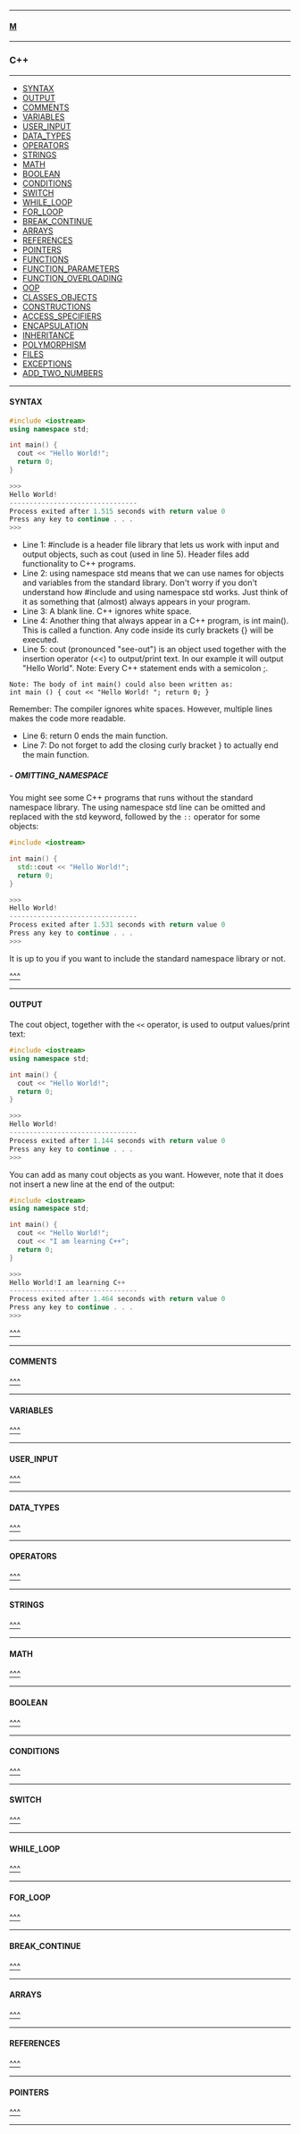 
---

#### [M](https://github.com/ttltrk/TTT/blob/master/menu.md)

---

### C++

---

* [SYNTAX](#SYNTAX)
* [OUTPUT](#OUTPUT)
* [COMMENTS](#COMMENTS)
* [VARIABLES](#VARIABLES)
* [USER_INPUT](#USER_INPUT)
* [DATA_TYPES](#DATA_TYPES)
* [OPERATORS](#OPERATORS)
* [STRINGS](#STRINGS)
* [MATH](#MATH)
* [BOOLEAN](#BOOLEAN)
* [CONDITIONS](#CONDITIONS)
* [SWITCH](#SWITCH)
* [WHILE_LOOP](#WHILE_LOOP)
* [FOR_LOOP](#FOR_LOOP)
* [BREAK_CONTINUE](#BREAK_CONTINUE)
* [ARRAYS](#ARRAYS)
* [REFERENCES](#REFERENCES)
* [POINTERS](#POINTERS)
* [FUNCTIONS](#FUNCTIONS)
* [FUNCTION_PARAMETERS](#FUNCTION_PARAMETERS)
* [FUNCTION_OVERLOADING](#FUNCTION_OVERLOADING)
* [OOP](#OOP)
* [CLASSES_OBJECTS](#CLASSES_OBJECTS)
* [CONSTRUCTIONS](#CONSTRUCTIONS)
* [ACCESS_SPECIFIERS](#ACCESS_SPECIFIERS)
* [ENCAPSULATION](#ENCAPSULATION)
* [INHERITANCE](#IINHERITANCE)
* [POLYMORPHISM](#POLYMORPHISM)
* [FILES](#FILES)
* [EXCEPTIONS](#EXCEPTIONS)
* [ADD_TWO_NUMBERS](#ADD_TWO_NUMBERS)

---

#### SYNTAX

```c++
#include <iostream>
using namespace std;

int main() {
  cout << "Hello World!";
  return 0;
}

>>>
Hello World!
--------------------------------
Process exited after 1.515 seconds with return value 0
Press any key to continue . . .
>>>
```

- Line 1: #include <iostream> is a header file library that lets us work with input and output objects, such as cout (used in line 5). Header files add functionality to C++ programs.
- Line 2: using namespace std means that we can use names for objects and variables from the standard library.
Don't worry if you don't understand how #include <iostream> and using namespace std works. Just think of it as something that (almost) always appears in your program.
- Line 3: A blank line. C++ ignores white space.
- Line 4: Another thing that always appear in a C++ program, is int main(). This is called a function. Any code inside its curly brackets {} will be executed.
- Line 5: cout (pronounced "see-out") is an object used together with the insertion operator (<<) to output/print text. In our example it will output "Hello World".
Note: Every C++ statement ends with a semicolon ;.

```
Note: The body of int main() could also been written as:
int main () { cout << "Hello World! "; return 0; }
```

Remember: The compiler ignores white spaces. However, multiple lines makes the code more readable.
- Line 6: return 0 ends the main function.
- Line 7: Do not forget to add the closing curly bracket } to actually end the main function.

##### - OMITTING_NAMESPACE

You might see some C++ programs that runs without the standard namespace library. The using namespace std line can be omitted and replaced with the std keyword, followed by the ```::``` operator for some objects:



```c++
#include <iostream>

int main() {
  std::cout << "Hello World!";
  return 0;
}

>>>
Hello World!
--------------------------------
Process exited after 1.531 seconds with return value 0
Press any key to continue . . .
>>>
```

It is up to you if you want to include the standard namespace library or not.

[^^^](#C++)

---

#### OUTPUT

The cout object, together with the ```<<``` operator, is used to output values/print text:

```c++
#include <iostream>
using namespace std;

int main() {
  cout << "Hello World!";
  return 0;
}

>>>
Hello World!
--------------------------------
Process exited after 1.144 seconds with return value 0
Press any key to continue . . .
>>>
```

You can add as many cout objects as you want. However, note that it does not insert a new line at the end of the output:

```c++
#include <iostream>
using namespace std;

int main() {
  cout << "Hello World!";
  cout << "I am learning C++";
  return 0;
}

>>>
Hello World!I am learning C++
--------------------------------
Process exited after 1.464 seconds with return value 0
Press any key to continue . . .
>>>
```

[^^^](#C++)

---

#### COMMENTS

[^^^](#C++)

---

#### VARIABLES

[^^^](#C++)

---

#### USER_INPUT

[^^^](#C++)

---

#### DATA_TYPES

[^^^](#C++)

---

#### OPERATORS

[^^^](#C++)

---

#### STRINGS

[^^^](#C++)

---

#### MATH

[^^^](#C++)

---

#### BOOLEAN

[^^^](#C++)

---

#### CONDITIONS

[^^^](#C++)

---

#### SWITCH

[^^^](#C++)

---

#### WHILE_LOOP

[^^^](#C++)

---

#### FOR_LOOP

[^^^](#C++)

---

#### BREAK_CONTINUE

[^^^](#C++)

---

#### ARRAYS

[^^^](#C++)

---

#### REFERENCES

[^^^](#C++)

---

#### POINTERS

[^^^](#C++)

---

